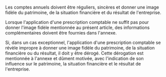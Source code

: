 Les comptes annuels doivent être réguliers, sincères et donner une image fidèle du patrimoine, de la situation financière et du résultat de l'entreprise.

Lorsque l'application d'une prescription comptable ne suffit pas pour donner l'image fidèle mentionnée au présent article, des informations complémentaires doivent être fournies dans l'annexe.

Si, dans un cas exceptionnel, l'application d'une prescription comptable se révèle impropre à donner une image fidèle du patrimoine, de la situation financière ou du résultat, il doit y être dérogé. Cette dérogation est mentionnée à l'annexe et dûment motivée, avec l'indication de son influence sur le patrimoine, la situation financière et le résultat de l'entreprise.
